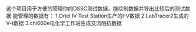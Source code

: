 这个项目用于方便的管理你的DSSC测试数据，能绘制数据并导出比较后的测试数据
能管理的数据有：
1.Oriel IV Test Station生产的I-V数据
2.LabTracer2生成的V-t数据
3.chi660e电化学工作站生成交流阻抗数据
